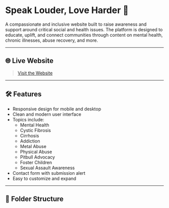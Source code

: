 # Speak Louder, Love Harder 🌟

A compassionate and inclusive website built to raise awareness and support around critical social and health issues. The platform is designed to educate, uplift, and connect communities through content on mental health, chronic illnesses, abuse recovery, and more.

---

## 🌐 Live Website

> [Visit the Website](https://rissastar.github.io/Speak-Louder-Love-Harder/)

---

## 🛠️ Features

- Responsive design for mobile and desktop
- Clean and modern user interface
- Topics include:
  - Mental Health
  - Cystic Fibrosis
  - Cirrhosis
  - Addiction
  - Metal Abuse
  - Physical Abuse
  - Pitbull Advocacy
  - Foster Children
  - Sexual Assault Awareness
- Contact form with submission alert
- Easy to customize and expand

---

## 📂 Folder Structure
